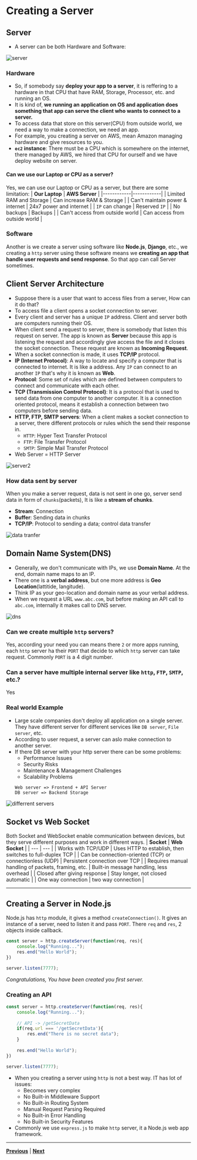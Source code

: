 # Creating a Server

## Server
- A server can be both Hardware and Software:

![server](./images/server.png)

### Hardware
- So, if somebody say **deploy your app to a server**, it is reffering to a hardware in that CPU that have RAM, Storage, Processor, etc. and running an OS. 
- It is kind of, **we running an application on OS and application does something that app can serve the client who wants to connect to a server.**
- To access data that store on this server(CPU) from outside world, we need a way to make a connection, we need an app.
- For example, you creating a server on AWS, mean Amazon managing hardware and give resources to you.
- **`ec2` instance**: There must be a CPU which is somewhere on the internet, there managed by AWS, we hired that CPU for ourself and we have deploy website on server.

#### Can we use our Laptop or CPU as a server?
Yes, we can use our Laptop or CPU as a server, but there are some limitation:
| **Our Laptop** | **AWS Server** |
|------------|------------|
| Limited RAM and Storage | Can increase RAM & Storage |
| Can't maintain power & internet | 24x7 power and internet |
| `IP` can change | Reserved `IP` |
| No backups | Backups |
| Can't access from outside world | Can access from outside world |

### Software
Another is we create a server using software like **Node.js**, **Django**, etc., we creating a `http` server using these software means we **creating an app that handle user requests and send response**. So that app can call Server sometimes.

## Client Server Architecture
- Suppose there is a user that want to access files from a server, How can it do that?
- To access file a client opens a socket connection to server.
- Every client and server has a unique `IP` address. Client and server both are computers running their OS.
- When client send a request to server, there is somebody that listen this request on server. The app is known as **Server** because this app is listening the request and accordingly give access the file and it closes the socket connection. These request are known as **Incoming Request**.
- When a socket connection is made, it uses **TCP/IP** protocol.
- **IP (Internet Protocol)**: A way to locate and specify a computer that is connected to internet. It is like a address. Any `IP` can connect to an another `IP` that's why it is known as **Web**.
- **Protocol**: Some set of rules which are defined between computers to connect and communicate with each other.
- **TCP (Transmission Control Protocol)**: It is a protocol that is used to send data from one computer to another computer. It is a connection oriented protocol, means it establish a connection between two computers before sending data.
- **HTTP, FTP, SMTP servers**: When a client makes a socket connection to a server, there different protocols or rules which the send their response in.
    - `HTTP`: Hyper Text Transfer Protocol
    - `FTP`: File Transfer Protocol
    - `SMTP`: Simple Mail Transfer Protocol
- Web Server = HTTP Server

![server2](./images/server%20as%20software.webp)

### How data sent by server
When you make a server request, data is not sent in one go, server send data in form of `chunks`(packets), It is like a **stream of chunks**.
- **Stream**: Connection
- **Buffer**: Sending data in chunks
- **TCP/IP**: Protocol to sending a data; control data transfer

![data tranfer](./images/data%20transfer.webp)

## Domain Name System(DNS)
- Generally, we don't communicate with IPs, we use **Domain Name**. At the end, domain name maps to an IP.
- There one is a **verbal address**, but one more address is **Geo Location**(lattitide, langitude).
- Think IP as your geo-location and domain name as your verbal address.
- When we request a URL `www.abc.com`, but before making an API call to `abc.com`, internally it makes call to DNS server.

![dns](./images/dns.webp)

### Can we create multiple `http` servers?
Yes, according your need you can means there `2` or more apps running, each `http` server ha their `PORT` that decide to which `http` server can take request. Commonly `PORT` is a 4 digit number.

### Can a server have multiple internal server like `http`, `FTP`, `SMTP`, etc.?
Yes

### Real world Example
- Large scale companies don't deploy all application on a single server. They have different server for different services like `DB server`, `File server`, etc.
- According to user request, a server can aslo make connection to another server.
- If there DB server with your http server there can be some problems:
    - Performance Issues
    - Security Risks
    - Maintenance & Management Challenges
    - Scalability Problems
    ```
    Web server => Frontend + API Server
    DB server => Backend Storage
    ```
![differrent servers](./images/different%20server.webp)

## Socket vs Web Socket
Both Socket and WebSocket enable communication between devices, but they serve different purposes and work in different ways.
| **Socket** | **Web Socket** |
| --- | --- |
| Works with TCP/UDP | Uses HTTP to establish, then switches to full-duplex TCP |
| Can be connection-oriented (TCP) or connectionless (UDP) | Persistent connection over TCP |
| Requires manual handling of packets, framing, etc. | Built-in message handling, less overhead |
| Closed after giving response | Stay longer, not closed automatic |
| One way connection | two way connection |

---

## Creating a Server in Node.js
Node.js has `http` module, it gives a method `createConnection()`. It gives an instance of a server, need to listen it and pass `PORT`. There `req` and `res`, 2 objects inside callback.

```js
const server = http.createServer(function(req, res){
	console.log("Running...");
	res.end("Hello World");
})

server.listen(7777);
```

*Congratulations, You have been created you first server.*

### Creating an API
```js
const server = http.createServer(function(req, res){
	console.log("Running...");
	
    // API -> /getSecretData
	if(req.url === '/getSecretData'){
		res.end("There is no secret data");
	}
	
	res.end("Hello World");
})

server.listen(7777);
```

- When you creating a server using `http` is not a best way. IT has lot of issues:
    - Becomes very complex
    - No Built-in Middleware Support
    - No Built-in Routing System
    - Manual Request Parsing Required
    - No Built-in Error Handling
    - No Built-in Security Features
- Commonly we use `express.js` to make `http` server, it a Node.js web app framework.

---

[**Previous**](../S01%20Episode%2010/README.md) | [**Next**](../S01%20Episode%2012/README.md)